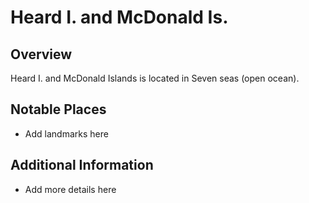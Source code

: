 # Heard I. and McDonald Is.
## Overview
Heard I. and McDonald Islands is located in Seven seas (open ocean).

## Notable Places
- Add landmarks here

## Additional Information
- Add more details here
